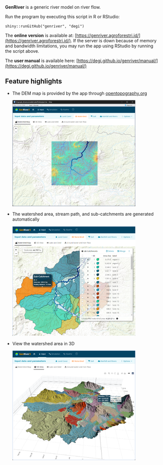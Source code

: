 **GenRiver** is a generic river model on river flow.

Run the program by executing this script in R or RStudio:

    shiny::runGitHub("genriver", "degi")

The **online version** is available at: [https://genriver.agroforestri.id/](https://genriver.agroforestri.id/). If the server is down because of memory and bandwidth limitations, you may run the app using RStudio by running the script above.

The **user manual** is available here: [https://degi.github.io/genriver/manual/](https://degi.github.io/genriver/manual/) 

## Feature highlights

* The DEM map is provided by the app through [opentopography.org](https://opentopography.org/)<br/> 
  
    <img src="docs/images/dem_map.png" width="400"/><br/>

* The watershed area, stream path, and sub-catchments are generated automatically<br/> 
  
    <img src="docs/images/ws2.png" width="400"/><br/>

* View the watershed area in 3D<br/>

    <img src="docs/images/ws_3d.png" width="400"/><br/>
